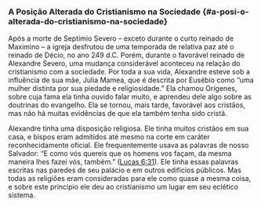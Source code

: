 ### A Posição Alterada do Cristianismo na Sociedade {#a-posi-o-alterada-do-cristianismo-na-sociedade}

Após a morte de Septímio Severo – exceto durante o curto reinado de Maximino – a igreja desfrutou de uma temporada de relativa paz até o reinado de Décio, no ano 249 d.C. Porém, durante o favorável reinado de Alexandre Severo, uma mudança considerável aconteceu na relação do cristianismo com a sociedade. Por toda a sua vida, Alexandre esteve sob a influência de sua mãe, Julia Mamea, que é descrita por Eusébio como “uma mulher distinta por sua piedade e religiosidade.” Ela chamou Orígenes, sobre cuja fama ela tinha ouvido falar muito, e aprendeu dele algo sobre as doutrinas do evangelho. Ela se tornou, mais tarde, favorável aos cristãos, mas não há muitas evidências de que ela também tenha sido cristã.

Alexandre tinha uma disposição religiosa. Ele tinha muitos cristãos em sua casa, e bispos eram admitidos até mesmo na corte em caráter reconhecidamente oficial. Ele frequentemente usava as palavras de nosso Salvador: “E como vós quereis que os homens vos façam, da mesma maneira lhes fazei vós, também.” ([Lucas 6:31](http://bibliaonline.com.br/acf/lc/6/31)). Ele tinha essas palavras escritas nas paredes de seu palácio e em outros edifícios públicos. Mas todas as religiões eram consideradas para ele como quase a mesma coisa, e sobre este princípio ele deu ao cristianismo um lugar em seu eclético sistema.